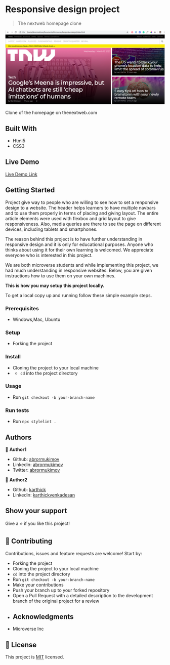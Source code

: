 # Responsive design project

> The nextweb homepage clone


![screenshot](/images/screenshot.png)


Clone of the homepage on thenextweb.com

## Built With

- Html5
- CSS3

## Live Demo

[Live Demo Link](https://rawcdn.githack.com/karthi07/Responsive-design/58dda8aa511306243cefe0c0abf69fe1b06f36bb/index.html)

## Getting Started

  Project give way to people who are willing to see how to set a renponsive design to a website. The header helps learners to have multiple navbars and to use them properly in terms of placing and giving layout. The entire article elements were used with flexbox and grid layout to give responsiveness. Also, media queries are there to see the page on different devices, including tablets and smartphones.

  The reason behind this project is to have further understanding in responsive design and it is only for educational purposes. Anyone who thinks about using it for their own learning is welcomed. We appreciate everyone who is interested in this project.

  We are both microverse students and while implementing this project, we had much understanding in responsive websites. Below, you are given instructions how to use them on your own machines.

**This is how you may setup this project locally.**


To get a local copy up and running follow these simple example steps.

### Prerequisites
  * Windows,Mac, Ubuntu

### Setup
* Forking the project

### Install
* Cloning the project to your local machine
* * `cd` into the project directory

### Usage
* Run `git checkout -b your-branch-name`

### Run tests
* Run `npx stylelint .`



## Authors

👤 **Author1**

- Github: [abrormukimov](https://github.com/abrormukimov)
- Linkedin: [abrormukimov](https://www.linkedin.com/in/abrormukimov)
- Twitter: [abrormukimov](https://www.twitter.com/abrormukimov)

👤 **Author2**

- Github: [karthick](https://github.com/karthi07)
- Linkedin: [karthickvenkadesan](https://www.linkedin.com/in/karthickvenkadesan)

## Show your support

Give a ⭐️ if you like this project!

## 🤝 Contributing

Contributions, issues and feature requests are welcome! Start by:
* Forking the project
* Cloning the project to your local machine
* `cd` into the project directory
* Run `git checkout -b your-branch-name`
* Make your contributions
* Push your branch up to your forked repository
* Open a Pull Request with a detailed description to the development branch of the original project for a review
* ## Acknowledgments

- Microverse Inc

## 📝 License

This project is [MIT](https://opensource.org/licenses/MIT) licensed.
